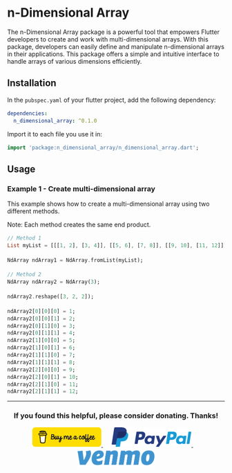 # n-Dimensional Array

The n-Dimensional Array package is a powerful tool that empowers Flutter developers to create and work with multi-dimensional arrays. With this package, developers can easily define and manipulate n-dimensional arrays in their applications. This package offers a simple and intuitive interface to handle arrays of various dimensions efficiently.

## Installation

In the `pubspec.yaml` of your flutter project, add the following dependency:

```yaml
dependencies:
  n_dimensional_array: ^0.1.0
```

Import it to each file you use it in:

```dart
import 'package:n_dimensional_array/n_dimensional_array.dart';
```

## Usage

### Example 1 - Create multi-dimensional array

This example shows how to create a multi-dimensional array using two different methods.

Note: Each method creates the same end product.

```dart
// Method 1
List myList = [[[1, 2], [3, 4]], [[5, 6], [7, 8]], [[9, 10], [11, 12]]];

NdArray ndArray1 = NdArray.fromList(myList);

// Method 2
NdArray ndArray2 = NdArray(3);

ndArray2.reshape([3, 2, 2]);

ndArray2[0][0][0] = 1;
ndArray2[0][0][1] = 2;
ndArray2[0][1][0] = 3;
ndArray2[0][1][1] = 4;
ndArray2[1][0][0] = 5;
ndArray2[1][0][1] = 6;
ndArray2[1][1][0] = 7;
ndArray2[1][1][1] = 8;
ndArray2[2][0][0] = 9;
ndArray2[2][0][1] = 10;
ndArray2[2][1][0] = 11;
ndArray2[2][1][1] = 12;
```

<hr>

<h3 align="center">If you found this helpful, please consider donating. Thanks!</h3>
<p align="center">
  <a href="https://www.buymeacoffee.com/babincc" target="_blank">
    <img src="https://raw.githubusercontent.com/babincc/flutter_workshop/master/packages/resources/donate_icons/buy_me_a_coffee_logo.png" alt="buy me a coffee" height="45">
  </a>
  &nbsp;&nbsp;&nbsp;&nbsp;
  <a href="https://paypal.me/cssbabin" target="_blank">
    <img src="https://raw.githubusercontent.com/babincc/flutter_workshop/master/packages/resources/donate_icons/pay_pal_logo.png" alt="paypal" height="45">
  </a>
  &nbsp;&nbsp;&nbsp;&nbsp;
  <a href="https://venmo.com/u/babincc" target="_blank">
    <img src="https://raw.githubusercontent.com/babincc/flutter_workshop/master/packages/resources/donate_icons/venmo_logo.png" alt="venmo" height="45">
  </a>
</p>
<br><br>
